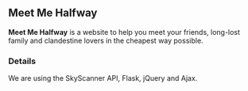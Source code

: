## Meet Me Halfway

**Meet Me Halfway** is a website to help you meet your friends, long-lost family and clandestine lovers in the cheapest way possible.

### Details

We are using the SkyScanner API, Flask, jQuery and Ajax.
